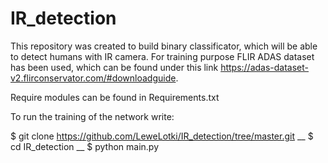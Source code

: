 # IR_detection

This repository was created to build binary classificator, which will be able to detect humans with IR camera.
For training purpose FLIR ADAS dataset has been used, which can be found under this link https://adas-dataset-v2.flirconservator.com/#downloadguide.

Require modules can be found in Requirements.txt

To run the training of the network write:

$ git clone https://github.com/LeweLotki/IR_detection/tree/master.git __
$ cd IR_detection __
$ python main.py
